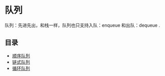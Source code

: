 # 队列
队列：先进先出，和栈一样，队列也只支持入队：enqueue 和出队：dequeue .


## 目录
- [顺序队列](##顺序队列)
- [链式队列](##链式队列)
- [循环队列](##循环队列)
